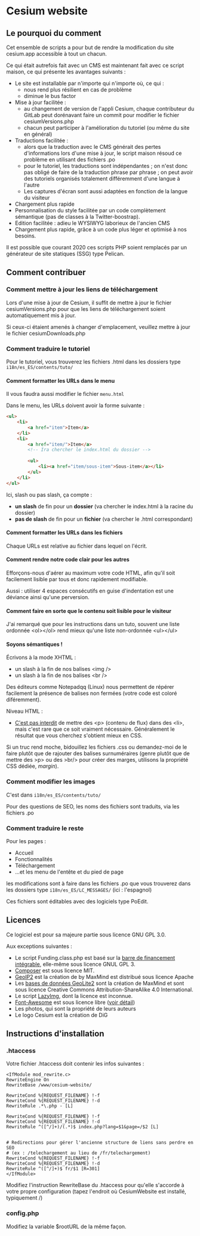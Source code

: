 Cesium website
===

## Le pourquoi du comment

Cet ensemble de scripts a pour but de rendre la modification du site cesium.app accessible à tout un chacun.

Ce qui était autrefois fait avec un CMS est maintenant fait avec ce script maison, ce qui présente les avantages suivants : 

* Le site est installable par n'importe qui n'importe où, ce qui : 
	* nous rend plus résilient en cas de problème
	* diminue le bus factor
* Mise à jour facilitée : 
	* au changement de version de l'appli Cesium, chaque contributeur du GitLab peut dorénavant faire un commit pour modifier le fichier cesiumVersions.php
	* chacun peut participer à l'amélioration du tutoriel (ou même du site en général)
* Traductions facilitée : 
	* alors que la traduction avec le CMS générait des pertes d'informations lors d'une mise à jour, le script maison résoud ce problème en utilisant des fichiers .po
	* pour le tutoriel, les traductions sont indépendantes ; on n'est donc pas obligé de faire de la traduction phrase par phrase ; on peut avoir des tutoriels organisés totalement différemment d'une langue à l'autre
	* Les captures d'écran sont aussi adaptées en fonction de la langue du visiteur
* Chargement plus rapide
* Personnalisation du style facilitée par un code complètement sémantique (pas de classes à la Twitter-boostrap).
* Edition facilitée : adieu le WYSIWYG laborieux de l'ancien CMS
* Chargement plus rapide, grâce à un code plus léger et optimisé à nos besoins.

Il est possible que courant 2020 ces scripts PHP soient remplacés par un générateur de site statiques (SSG) type Pelican.

## Comment contribuer

### Comment mettre à jour les liens de téléchargement

Lors d'une mise à jour de Cesium, il suffit de mettre à jour le fichier cesiumVersions.php pour que les liens de téléchargement soient automatiquement mis à jour.

Si ceux-ci étaient amenés à changer d'emplacement, veuillez mettre à jour le fichier cesiumDownloads.php

### Comment traduire le tutoriel

Pour le tutoriel, vous trouverez les fichiers .html dans les dossiers type `i18n/es_ES/contents/tuto/`

#### Comment formatter les URLs dans le menu

Il vous faudra aussi modifier le fichier `menu.html`

Dans le menu, les URLs doivent avoir la forme suivante : 
```html
<ul>
	<li>
		<a href="item">Item</a>
	</li>
	<li>
		<a href="item/">Item</a>
		<!-- Ira chercher le index.html du dossier -->
		
		<ul>
			<li><a href="item/sous-item">Sous-item</a></li>
		</ul>
	</li>
</ul>
````
Ici, slash ou pas slash, ça compte : 

* **un slash** de fin pour un **dossier** (va chercher le index.html à la racine du dossier)
* **pas de slash** de fin pour un **fichier** (va chercher le .html correspondant)

#### Comment formatter les URLs dans les fichiers

Chaque URLs est relative au fichier dans lequel on l'écrit.

#### Comment rendre notre code clair pour les autres

Efforçons-nous d'aérer au maximum votre code HTML, afin qu'il soit facilement lisible par tous et donc rapidement modifiable.

Aussi : utiliser 4 espaces consécutifs en guise d'indentation est une déviance ainsi qu'une perversion.

#### Comment faire en sorte que le contenu soit lisible pour le visiteur

J'ai remarqué que pour les instructions dans un tuto, souvent une liste ordonnée &lt;ol&gt;&lt;/ol&gt; rend mieux 
qu'une liste non-ordonnée &lt;ul&gt;&lt;/ul&gt;

#### Soyons sémantiques !

Écrivons à la mode XHTML : 

* un slash à la fin de nos balises &lt;img /&gt;
* un slash à la fin de nos balises &lt;br /&gt;

Des éditeurs comme Notepadqq (Linux) nous permettent de répérer facilement la 
présence de balises non fermées (votre code est coloré diféremment).

Niveau HTML&nbsp;:

* [C'est pas interdit](https://developer.mozilla.org/fr/docs/Web/HTML/Element/li#R%C3%A9sum%C3%A9_technique) 
  de mettre des &lt;p&gt; (contenu de flux) dans des &lt;li&gt;, mais c'est rare que ce soit vraiment nécessaire.
  Généralement le résultat que vous cherchez s'obtient mieux en CSS.

Si un truc rend moche, bidouillez les fichiers .css ou demandez-moi de le faire plutôt 
que de rajouter des balises surnuméraires (genre plutôt que de mettre des &gt;p&gt; ou des &gt;br/&gt; pour créer des marges, 
utilisons la propriété CSS dédiée, *margin*).

### Comment modifier les images

C'est dans `i18n/es_ES/contents/tuto/`

Pour des questions de SEO, les noms des fichiers sont traduits, via les fichiers .po

### Comment traduire le reste

Pour les pages :

- Accueil
- Fonctionnalités
- Téléchargement
- ...et les menu de l'entête et du pied de page

les modifications sont à faire dans les fichiers .po que vous trouverez dans les dossiers type `i18n/es_ES/LC_MESSAGES/` (ici : l'espagnol)

Ces fichiers sont éditables avec des logiciels type PoEdit.



## Licences

Ce logiciel est pour sa majeure partie sous licence GNU GPL 3.0.

Aux exceptions suivantes : 
	
- Le script Funding.class.php est basé sur la [barre de financement intégrable](https://git.duniter.org/paidge/barre-de-financement-int-grable), elle-même sous licence GNUL GPL 3.
- [Composer](https://getcomposer.org/) est sous licence MIT.
- [GeoIP2](https://maxmind.github.io/GeoIP2-php/) est la création de by MaxMind est distribué sous licence Apache
- Les [bases de données GeoLite2](https://dev.maxmind.com/geoip/geoip2/geolite2/) sont la création de MaxMind et sont sous licence Creative Commons Attribution-ShareAlike 4.0 International.
- Le script [LazyImg](https://github.com/colas31/lazyImg), dont la licence est inconnue.
- [Font-Awesome](https://fontawesome.com/license/free) est sous licence libre ([voir détail](https://fontawesome.com/license/free))
- Les photos, qui sont la propriété de leurs auteurs
- Le logo Cesium est la création de DiG

## Instructions d'installation

### .htaccess

Votre fichier .htaccess doit contenir les infos suivantes :

```
<IfModule mod_rewrite.c>
RewriteEngine On
RewriteBase /www/cesium-website/

RewriteCond %{REQUEST_FILENAME} !-f
RewriteCond %{REQUEST_FILENAME} !-d
RewriteRule .*\.php - [L]

RewriteCond %{REQUEST_FILENAME} !-f
RewriteCond %{REQUEST_FILENAME} !-d
RewriteRule ^([^/]+)/(.*)$ index.php?lang=$1&page=/$2 [L]


# Redirections pour gérer l'ancienne structure de liens sans perdre en SEO
# (ex : /telechargement au lieu de /fr/telechargement)
RewriteCond %{REQUEST_FILENAME} !-f
RewriteCond %{REQUEST_FILENAME} !-d
RewriteRule ^([^/]+)$ fr/$1 [R=301]
</IfModule>
```

Modifiez l'instruction RewriteBase du .htaccess pour qu'elle s'accorde à votre propre configuration 
(tapez l'endroit où CesiumWebsite est installé, typiquement /)

### config.php

Modifiez la variable $rootURL de la même façon.

